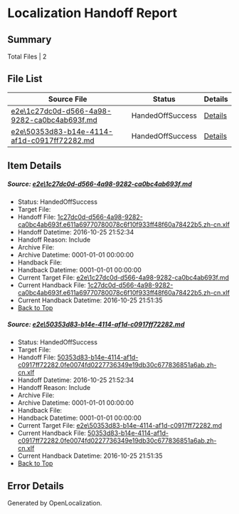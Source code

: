 # <a name='report-top'></a> Localization Handoff Report

## Summary
 Total Files | 2

## File List
 Source File | Status | Details 
 ----------- | ------ | ------- 
 [e2e\1c27dc0d-d566-4a98-9282-ca0bc4ab693f.md](https://github.com/OpenLocalizationTestOrg/ol-test0/blob/34164e4e19a1b84ed5031443233d1bba90266d01/e2e/1c27dc0d-d566-4a98-9282-ca0bc4ab693f.md) | HandedOffSuccess | [Details](#56d005ce493767448e69ef274ee137fddfc36e5e1)
 [e2e\50353d83-b14e-4114-af1d-c0917ff72282.md](https://github.com/OpenLocalizationTestOrg/ol-test0/blob/34164e4e19a1b84ed5031443233d1bba90266d01/e2e/50353d83-b14e-4114-af1d-c0917ff72282.md) | HandedOffSuccess | [Details](#fd1cf24f171a866066aa95ce5620e8907d43df5f3)

## Item Details
##### <a name='56d005ce493767448e69ef274ee137fddfc36e5e1'></a> Source: [e2e\1c27dc0d-d566-4a98-9282-ca0bc4ab693f.md](https://github.com/OpenLocalizationTestOrg/ol-test0/blob/34164e4e19a1b84ed5031443233d1bba90266d01/e2e/1c27dc0d-d566-4a98-9282-ca0bc4ab693f.md)
* Status: HandedOffSuccess
* Target File: 
* Handoff File: [1c27dc0d-d566-4a98-9282-ca0bc4ab693f.e611a69770780078c6f10f933ff48f60a78422b5.zh-cn.xlf](https://github.com/OpenLocalizationTestOrg/ol-test0-handoff/blob/2e0c4d9cc859acc1501abaf6ece305d928c38423/ol-handoff/OpenLocalizationTestOrg/ol-test0-zhcn/shujia/ht/1c27dc0d-d566-4a98-9282-ca0bc4ab693f.e611a69770780078c6f10f933ff48f60a78422b5.zh-cn.xlf)
* Handoff Datetime: 2016-10-25 21:52:34
* Handoff Reason: Include
* Archive File: 
* Archive Datetime: 0001-01-01 00:00:00
* Handback File: 
* Handback Datetime: 0001-01-01 00:00:00
* Current Target File: [e2e\1c27dc0d-d566-4a98-9282-ca0bc4ab693f.md](https://github.com/OpenLocalizationTestOrg/ol-test0-zhcn/blob/27fcdc74df574ea89796fabc691ee400aa6c7d8d/e2e/1c27dc0d-d566-4a98-9282-ca0bc4ab693f.md)
* Current Handback File: [1c27dc0d-d566-4a98-9282-ca0bc4ab693f.e611a69770780078c6f10f933ff48f60a78422b5.zh-cn.xlf](https://github.com/OpenLocalizationTestOrg/ol-test0-handback/blob/8a2c0c20f9deb8fc545fd31a0fd1ff4db910b691/ol-handback/OpenLocalizationTestOrg/ol-test0-zhcn/shujia/ht/1c27dc0d-d566-4a98-9282-ca0bc4ab693f.e611a69770780078c6f10f933ff48f60a78422b5.zh-cn.xlf)
* Current Handback Datetime: 2016-10-25 21:51:35
* [Back to Top](#report-top)

##### <a name='fd1cf24f171a866066aa95ce5620e8907d43df5f3'></a> Source: [e2e\50353d83-b14e-4114-af1d-c0917ff72282.md](https://github.com/OpenLocalizationTestOrg/ol-test0/blob/34164e4e19a1b84ed5031443233d1bba90266d01/e2e/50353d83-b14e-4114-af1d-c0917ff72282.md)
* Status: HandedOffSuccess
* Target File: 
* Handoff File: [50353d83-b14e-4114-af1d-c0917ff72282.0fe0074fd0227736349e19db30c677836851a6ab.zh-cn.xlf](https://github.com/OpenLocalizationTestOrg/ol-test0-handoff/blob/2e0c4d9cc859acc1501abaf6ece305d928c38423/ol-handoff/OpenLocalizationTestOrg/ol-test0-zhcn/shujia/ht/50353d83-b14e-4114-af1d-c0917ff72282.0fe0074fd0227736349e19db30c677836851a6ab.zh-cn.xlf)
* Handoff Datetime: 2016-10-25 21:52:34
* Handoff Reason: Include
* Archive File: 
* Archive Datetime: 0001-01-01 00:00:00
* Handback File: 
* Handback Datetime: 0001-01-01 00:00:00
* Current Target File: [e2e\50353d83-b14e-4114-af1d-c0917ff72282.md](https://github.com/OpenLocalizationTestOrg/ol-test0-zhcn/blob/27fcdc74df574ea89796fabc691ee400aa6c7d8d/e2e/50353d83-b14e-4114-af1d-c0917ff72282.md)
* Current Handback File: [50353d83-b14e-4114-af1d-c0917ff72282.0fe0074fd0227736349e19db30c677836851a6ab.zh-cn.xlf](https://github.com/OpenLocalizationTestOrg/ol-test0-handback/blob/8a2c0c20f9deb8fc545fd31a0fd1ff4db910b691/ol-handback/OpenLocalizationTestOrg/ol-test0-zhcn/shujia/ht/50353d83-b14e-4114-af1d-c0917ff72282.0fe0074fd0227736349e19db30c677836851a6ab.zh-cn.xlf)
* Current Handback Datetime: 2016-10-25 21:51:35
* [Back to Top](#report-top)


## Error Details

Generated by OpenLocalization.

